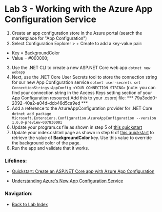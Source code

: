 # Lab 3 - Working with the Azure App Configuration Service

1. Create an app configuration store in the Azure portal (search the marketplace for "App Configuration")
2. Select Configuration Explorer > + Create to add a key-value pair:
 * Key = BackgroundColor
 * Value = #000000;
3. Use the .NET CLI to create a new ASP.NET Core web app `dotnet new webapp`
4. Next, use the .NET Core User Secrets tool to store the connection string for our new App Configuration service `dotnet user-secrets set ConnectionStrings:AppConfig <YOUR CONNECTION STRING>` (note: you can find your connection string in the Access Keys setting section of your App Configuration resource)
Add this to your .csproj file:
*** <UserSecretsId>79a3edd0-2092-40a2-a04d-dcb46d5ca9ed</UserSecretsId> ***
4. Add a reference to the AzureAppConfiguration provider for .NET Core `dotnet add package Microsoft.Extensions.Configuration.AzureAppConfiguration --version 1.0.0-preview-007830001`
5. Update your program.cs file as shown in step 5 of [this quickstart](https://docs.microsoft.com/en-us/azure/azure-app-configuration/quickstart-aspnet-core-app#connect-to-an-app-configuration-store)
6. Update your index.cshtml page as shown in step 6 of [this quickstart](https://docs.microsoft.com/en-us/azure/azure-app-configuration/quickstart-aspnet-core-app#connect-to-an-app-configuration-store) to retrieve the value of **BackgroundColor** key. Use this value to override the background color of the page.
7. Run the app and validate that it works.

### Lifelines:

* [Quickstart: Create an ASP.NET Core app with Azure App Configuration](https://docs.microsoft.com/en-us/azure/azure-app-configuration/quickstart-aspnet-core-app#connect-to-an-app-configuration-store)

* [Understanding Azure's New App Configuration Service](https://www.petri.com/preview-azures-new-app-configuration-service)

### Navigation:

* [Back to Lab Index](https://github.com/mikepfeiffer/az-dev-workshop)
